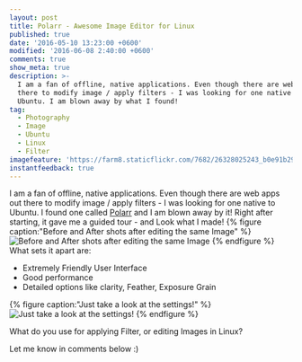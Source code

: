 ```yaml
---
layout: post
title: Polarr - Awesome Image Editor for Linux
published: true
date: '2016-05-10 13:23:00 +0600'
modified: '2016-06-08 2:40:00 +0600'
comments: true
show_meta: true
description: >-
  I am a fan of offline, native applications. Even though there are web apps out
  there to modify image / apply filters - I was looking for one native to
  Ubuntu. I am blown away by what I found!
tag:
  - Photography
  - Image
  - Ubuntu
  - Linux
  - Filter
imagefeature: 'https://farm8.staticflickr.com/7682/26328025243_b0e91b29b2_b.jpg'
instantfeedback: true
---
```


I am a fan of offline, native applications. Even though there are web apps out there to modify image / apply filters - I was looking for one native to Ubuntu. I found one called [Polarr](https://www.polarr.co/linux-electron?platform=polarr&label=homepage_website) and I am blown away by it! Right after starting, it gave me a guided tour - and Look what I made! {% figure caption:"Before and After shots after editing the same Image" %} ![Before and After shots after editing the same Image](https://farm8.staticflickr.com/7682/26328025243_b0e91b29b2_b.jpg) {% endfigure %} <!-- more --> What sets it apart are:

- Extremely Friendly User Interface
- Good performance
- Detailed options like clarity, Feather, Exposure Grain

{% figure caption:"Just take a look at the settings!" %} ![Just take a look at the settings!](http://i.giphy.com/yp4NqnYUYkwN2.gif) {% endfigure %}

What do you use for applying Filter, or editing Images in Linux?

Let me know in comments below :)
